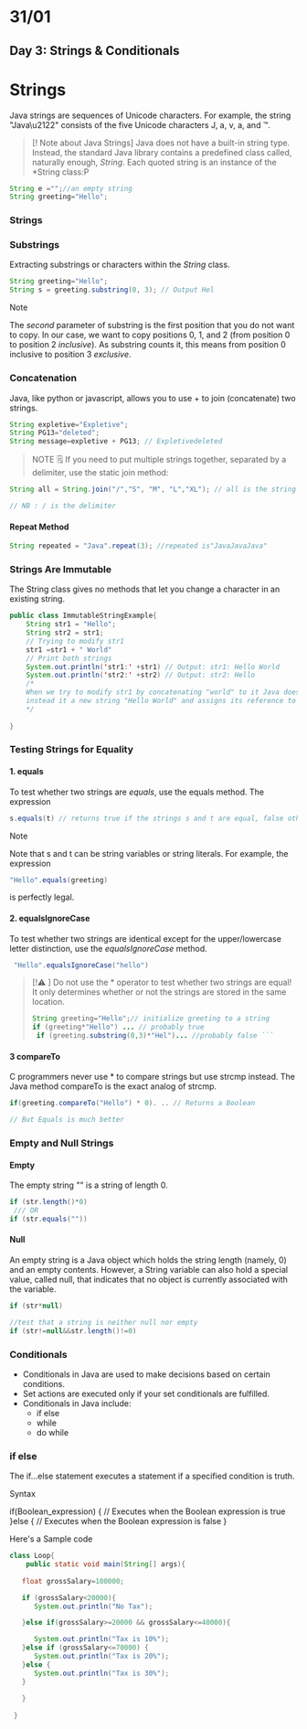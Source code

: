 # 31/01

## Day 3: Strings & Conditionals

# Strings
Java strings are sequences of Unicode characters. For example, the string "Java\\u2122" consists of the five Unicode characters J, a, v, a, and ™.

> [! Note about Java Strings]
> Java does not have a built-in string type. Instead, the standard Java library contains a predefined class called, naturally enough, *String*. Each quoted string is an instance of the *String class:P

```java
String e ="";//an empty string 
String greeting="Hello";
```
### Strings

### Substrings

Extracting substrings or characters within the *String* class.

```java
String greeting="Hello"; 
String s = greeting.substring(0, 3); // Output Hel
```

> [!NOTE]
> The *second* parameter of substring is the first position that you do not want to copy. In our case, we want to copy positions 0, 1, and 2 (from position 0 to position 2 *inclusive*). As substring counts it, this means from position 0 inclusive to position 3 *exclusive*.

### Concatenation 

Java, like python or javascript, allows you to use + to join (concatenate) two strings.

```java
String expletive="Expletive";
String PG13="deleted"; 
String message=expletive + PG13; // Expletivedeleted
```

> NOTE 🗒 
> If you need to put multiple strings together, separated by a delimiter, use the static join method:

```java
String all = String.join("/","S", "M", "L","XL"); // all is the string "S / M / L / XL

// NB : / is the delimiter
```

#### Repeat Method
``` java
String repeated = "Java".repeat(3); //repeated is"JavaJavaJava"
```

### Strings Are Immutable

The String class gives no methods that let you change a character in an existing string.

```java
public class ImmutableStringExample{
	String str1 = "Hello";
	String str2 = str1;
	// Trying to modify str1
	str1 =str1 + " World"
	// Print both strings
	System.out.println('str1:' +str1) // Output: str1: Hello World
	System.out.println('str2:' +str2) // Output: str2: Hello
	/*
	When we try to modify str1 by concatenating "world" to it Java doesn't allow but
	instead it a new string "Hello World" and assigns its reference to str1
	*/
	
}
```

### Testing Strings for Equality

#### 1. equals

To test whether two strings are *equals*, use the equals method. The expression 
```java
s.equals(t) // returns true if the strings s and t are equal, false otherwise
```

> [!NOTE]
> Note that s and t can be string variables or string literals.
> For example, the expression 
> ``` java
> "Hello".equals(greeting) 
> ```
> is perfectly legal.

#### 2. equalsIgnoreCase

To test whether two strings are identical except for the upper/lowercase letter distinction, use the *equalsIgnoreCase* method.

```java
 "Hello".equalsIgnoreCase("hello")
```

> [!⚠ ]
> Do not use the * operator to test whether two strings are equal! It only determines whether or not the strings are stored in the same location.
> ``` java
> String greeting="Hello";// initialize greeting to a string 
> if (greeting*"Hello") ... // probably true
>  if (greeting.substring(0,3)*"Hel")... //probably false ```

#### 3 compareTo
C programmers never use * to compare strings but use strcmp instead. The Java method compareTo is the exact analog of strcmp.

```java
if(greeting.compareTo("Hello") * 0). .. // Returns a Boolean

// But Equals is much better
```

### Empty and Null Strings

#### Empty
The empty string "" is a string of length 0.

```java
if (str.length()*0)
 /// OR
if (str.equals(""))
```

#### Null
An empty string is a Java object which holds the string length (namely, 0) and an empty contents. However, a String variable can also hold a special value, called null, that indicates that no object is currently associated with the variable.

```java
if (str*null)
```

```java
//test that a string is neither null nor empty
if (str!=null&&str.length()!=0)
```



### Conditionals 

+ Conditionals in Java are used to make decisions based on certain conditions.
+ Set actions are executed only if your set conditionals are fulfilled.
+ Conditionals in Java include:
  * if else
  * while
  * do while


###  if else

The if...else statement executes a statement if a specified condition is truth.


Syntax

if(Boolean_expression) {
   // Executes when the Boolean expression is true
}else {
   // Executes when the Boolean expression is false
}


Here's a Sample code 

```java
class Loop{
    public static void main(String[] args){
             
   float grossSalary=100000;

   if (grossSalary<20000){
      System.out.println("No Tax");

   }else if(grossSalary>=20000 && grossSalary<=40000){

      System.out.println("Tax is 10%");
   }else if (grossSalary<=70000) {
      System.out.println("Tax is 20%");
   }else {
      System.out.println("Tax is 30%");
   }
      
   }
      
 }
```